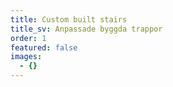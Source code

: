 ```yaml
---
title: Custom built stairs
title_sv: Anpassade byggda trappor
order: 1
featured: false
images:
  - {}
---
```


